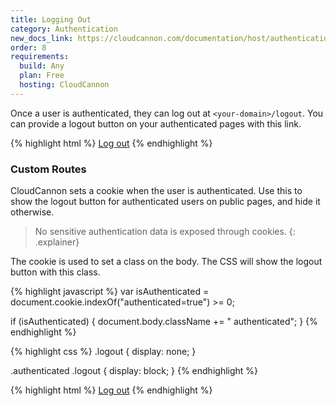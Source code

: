 ```yaml
---
title: Logging Out
category: Authentication
new_docs_link: https://cloudcannon.com/documentation/host/authentication/#logging-out
order: 8
requirements:
  build: Any
  plan: Free
  hosting: CloudCannon
---
```


Once a user is authenticated, they can log out at `<your-domain>/logout`. You can provide a logout button on your authenticated pages with this link.

{% highlight html %}
<a href="/logout">Log out</a>
{% endhighlight %}


### Custom Routes

CloudCannon sets a cookie when the user is authenticated.
Use this to show the logout button for authenticated users on public pages, and hide it otherwise.

> No sensitive authentication data is exposed through cookies.
{: .explainer}

The cookie is used to set a class on the body. The CSS will show the logout button with this class.

{% highlight javascript %}
var isAuthenticated = document.cookie.indexOf("authenticated=true") >= 0;

if (isAuthenticated) {
  document.body.className += " authenticated";
}
{% endhighlight %}

{% highlight css %}
.logout {
  display: none;
}

.authenticated .logout {
  display: block;
}
{% endhighlight %}

{% highlight html %}
<a href="/logout" class="logout">Log out</a>
{% endhighlight %}
